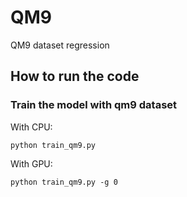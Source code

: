 # QM9

QM9 dataset regression

## How to run the code

### Train the model with qm9 dataset

With CPU:
```angular2html
python train_qm9.py
```

With GPU:
```angular2html
python train_qm9.py -g 0
```
